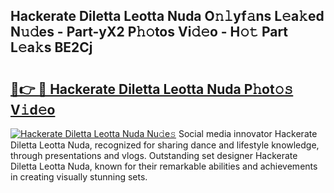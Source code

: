 ## Hackerate Diletta Leotta Nuda O𝚗𝚕yf𝚊ns L𝚎a𝚔ed N𝚞𝚍es - Part-yX2 P𝚑𝚘tos Vi𝚍𝚎o - H𝚘𝚝 Part L𝚎a𝚔s BE2Cj

# <h2><a href="http://kfeskx7.oniu.top/?m=Hackerate+Diletta+Leotta+Nuda">🔗👉 🔴 Hackerate Diletta Leotta Nuda P𝚑ot𝚘𝚜 V𝚒d𝚎o</a></h2>

[![Hackerate Diletta Leotta Nuda Nu𝚍e𝚜](https://i.imgur.com/0qMVB7G.gif)](http://kfeskx7.oniu.top/?m=Hackerate+Diletta+Leotta+Nuda)
Social media innovator Hackerate Diletta Leotta Nuda, recognized for sharing dance and lifestyle knowledge, through presentations and vlogs. Outstanding set designer Hackerate Diletta Leotta Nuda, known for their remarkable abilities and achievements in creating visually stunning sets.  
